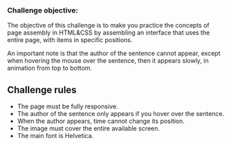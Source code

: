 ### Challenge objective:
The objective of this challenge is to make you practice the concepts of page assembly in HTML&CSS by assembling an interface that uses the entire page, with items in specific positions.

An important note is that the author of the sentence cannot appear, except when hovering the mouse over the sentence, then it appears slowly, in animation from top to bottom.

## Challenge rules
- The page must be fully responsive.
- The author of the sentence only appears if you hover over the sentence.
- When the author appears, time cannot change its position.
- The image must cover the entire available screen.
- The main font is Helvetica.